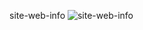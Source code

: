 site-web-info
![site-web-info](https://user-images.githubusercontent.com/66856814/90446645-20602e80-e0b8-11ea-96fb-f4d3459a10c2.jpg)
